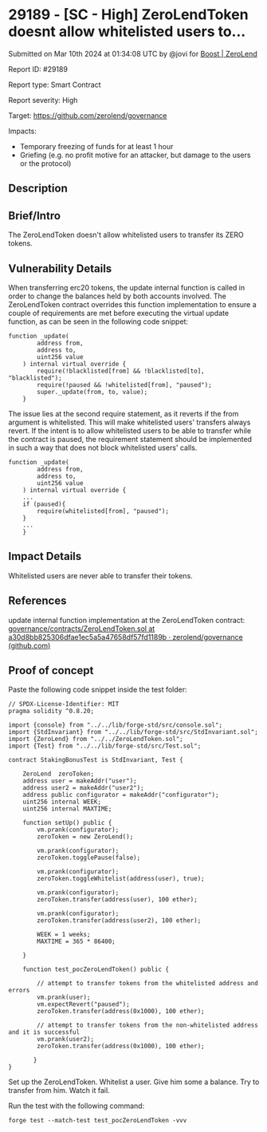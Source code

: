 # 29189 - \[SC - High] ZeroLendToken doesnt allow whitelisted users to...

Submitted on Mar 10th 2024 at 01:34:08 UTC by @jovi for [Boost | ZeroLend](https://immunefi.com/bounty/zerolend-boost/)

Report ID: #29189

Report type: Smart Contract

Report severity: High

Target: https://github.com/zerolend/governance

Impacts:

* Temporary freezing of funds for at least 1 hour
* Griefing (e.g. no profit motive for an attacker, but damage to the users or the protocol)

## Description

## Brief/Intro

The ZeroLendToken doesn't allow whitelisted users to transfer its ZERO tokens.

## Vulnerability Details

When transferring erc20 tokens, the update internal function is called in order to change the balances held by both accounts involved. The ZeroLendToken contract overrides this function implementation to ensure a couple of requirements are met before executing the virtual update function, as can be seen in the following code snippet:

```solidity
function _update(
        address from,
        address to,
        uint256 value
    ) internal virtual override {
        require(!blacklisted[from] && !blacklisted[to], "blacklisted");
        require(!paused && !whitelisted[from], "paused");
        super._update(from, to, value);
    }
```

The issue lies at the second require statement, as it reverts if the from argument is whitelisted. This will make whitelisted users' transfers always revert. If the intent is to allow whitelisted users to be able to transfer while the contract is paused, the requirement statement should be implemented in such a way that does not block whitelisted users' calls.

```solidity
function _update(
        address from,
        address to,
        uint256 value
    ) internal virtual override {
    ...
    if (paused){
	    require(whitelisted[from], "paused");
    }
    ...
    }
```

## Impact Details

Whitelisted users are never able to transfer their tokens.

## References

update internal function implementation at the ZeroLendToken contract: [governance/contracts/ZeroLendToken.sol at a30d8bb825306dfae1ec5a5a47658df57fd1189b · zerolend/governance (github.com)](https://github.com/zerolend/governance/blob/a30d8bb825306dfae1ec5a5a47658df57fd1189b/contracts/ZeroLendToken.sol#L56C4-L64C6)

## Proof of concept

Paste the following code snippet inside the test folder:

```solidity
// SPDX-License-Identifier: MIT
pragma solidity ^0.8.20;

import {console} from "../../lib/forge-std/src/console.sol";
import {StdInvariant} from "../../lib/forge-std/src/StdInvariant.sol";
import {ZeroLend} from "../../ZeroLendToken.sol";
import {Test} from "../../lib/forge-std/src/Test.sol";

contract StakingBonusTest is StdInvariant, Test {

    ZeroLend  zeroToken;
    address user = makeAddr("user");
    address user2 = makeAddr("user2");
    address public configurator = makeAddr("configurator");
    uint256 internal WEEK;
    uint256 internal MAXTIME;

    function setUp() public {
        vm.prank(configurator);
        zeroToken = new ZeroLend();

        vm.prank(configurator);
        zeroToken.togglePause(false);

        vm.prank(configurator);
        zeroToken.toggleWhitelist(address(user), true);

        vm.prank(configurator);
        zeroToken.transfer(address(user), 100 ether);

        vm.prank(configurator);
        zeroToken.transfer(address(user2), 100 ether);

        WEEK = 1 weeks;
        MAXTIME = 365 * 86400;

    }

    function test_pocZeroLendToken() public {

        // attempt to transfer tokens from the whitelisted address and errors
        vm.prank(user);
        vm.expectRevert("paused");
        zeroToken.transfer(address(0x1000), 100 ether);

        // attempt to transfer tokens from the non-whitelisted address and it is successful
        vm.prank(user2);
        zeroToken.transfer(address(0x1000), 100 ether);

       }
}
```

Set up the ZeroLendToken. Whitelist a user. Give him some a balance. Try to transfer from him. Watch it fail.

Run the test with the following command:

```shell
forge test --match-test test_pocZeroLendToken -vvv
```
